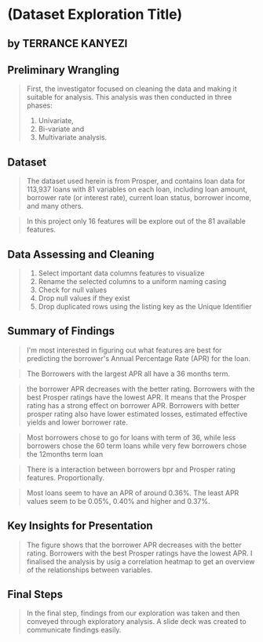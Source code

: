 # (Dataset Exploration Title)
## by TERRANCE KANYEZI


## Preliminary Wrangling

> First, the investigator focused on cleaning the data and making it suitable for analysis.
> This analysis was then conducted in three phases:
> 1. Univariate, 
> 2. Bi-variate and 
> 3. Multivariate analysis.

## Dataset

> The dataset used herein is from Prosper, and contains loan data for 113,937 loans with 81 variables on each loan, including loan amount, borrower rate (or interest rate), current loan status, borrower income, and many others.

> In this project only 16 features will be explore out of the 81 available features.

## Data Assessing and Cleaning

> 1. Select important data columns features to visualize
> 2. Rename the selected columns to a uniform naming casing
> 3. Check for null values 
> 4. Drop null values if they exist
> 5. Drop duplicated rows using the listing key as the Unique Identifier 

## Summary of Findings

> I'm most interested in figuring out what features are best for predicting the borrower's Annual Percentage Rate (APR) for the loan.

> The Borrowers with the largest APR all have a 36 months term.

> the borrower APR decreases with the better rating. Borrowers with the best Prosper ratings have the lowest APR. It means that the Prosper rating has a strong effect on borrower APR. Borrowers with better prosper rating also have lower estimated losses, estimated effective yields and lower borrower rate.

> Most borrowers chose to go for loans with term of 36, while less borrowers chose the 60 term loans while very few borrowers chose the 12months term loan

>There is a interaction between borrowers bpr and Prosper rating features. Proportionally.

> Most loans seem to have an APR of around 0.36%. The least APR values seem to be 0.05%, 0.40% and higher and 0.37%.

## Key Insights for Presentation

> The figure shows that the borrower APR decreases with the better rating. Borrowers with the best Prosper ratings have the lowest APR.
> I finalised the analysis by usig a correlation heatmap to get an overview of the relationships between variables.

## Final Steps

> In the final step, findings from our exploration was taken and then conveyed through exploratory analysis. A slide deck was created to communicate findings easily.